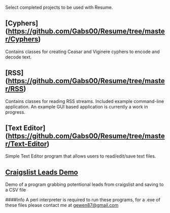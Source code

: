 Select completed projects to be used with Resume.


[Cyphers] (https://github.com/Gabs00/Resume/tree/master/Cyphers)
-------

  Contains classes for creating Ceasar and Viginere cyphers to encode and decode text.

[RSS] (https://github.com/Gabs00/Resume/tree/master/RSS)
-----

  Contains classes for reading RSS streams. Included example command-line application. An example GUI based application is   currently a work in progress.

[Text Editor] (https://github.com/Gabs00/Resume/tree/master/Text-Editor)
-------------

  Simple Text Editor program that allows users to read/edit/save text files.
  
[Craigslist Leads Demo](https://github.com/Gabs00/Resume/tree/master/Leads)
-----------------------

  Demo of a program grabbing potentional leads from craigslist and saving to a CSV file
  
  
####Info
A perl interpreter is required to run these programs, for a .exe of these files please contact me at gewen87@gmail.com
